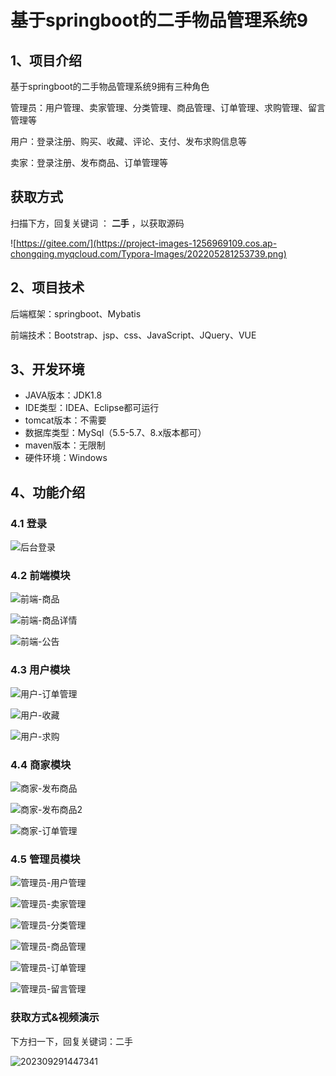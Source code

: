 # 基于springboot的二手物品管理系统9



## 1、项目介绍

基于springboot的二手物品管理系统9拥有三种角色

管理员：用户管理、卖家管理、分类管理、商品管理、订单管理、求购管理、留言管理等

用户：登录注册、购买、收藏、评论、支付、发布求购信息等

卖家：登录注册、发布商品、订单管理等
## 获取方式

扫描下方，回复关键词  ： **二手** ，以获取源码  

![https://gitee.com/](https://project-images-1256969109.cos.ap-chongqing.myqcloud.com/Typora-Images/202205281253739.png)

## 2、项目技术

后端框架：springboot、Mybatis

前端技术：Bootstrap、jsp、css、JavaScript、JQuery、VUE

## 3、开发环境

- JAVA版本：JDK1.8
- IDE类型：IDEA、Eclipse都可运行
- tomcat版本：不需要
- 数据库类型：MySql（5.5-5.7、8.x版本都可） 
- maven版本：无限制
- 硬件环境：Windows


## 4、功能介绍

### 4.1 登录

![后台登录](https://s2.loli.net/2023/10/09/rcdjxuFe24sZSml.jpg)

### 4.2 前端模块

![前端-商品](https://s2.loli.net/2023/10/09/QDVhGsjvEUb4Ai5.jpg)

![前端-商品详情](https://s2.loli.net/2023/10/09/wW6sX3hzuMaRVTy.jpg)

![前端-公告](https://s2.loli.net/2023/10/09/ZAgL7s5D1qlVQuy.jpg)

### 4.3 用户模块

![用户-订单管理](https://s2.loli.net/2023/10/09/HZnvGk4IBqVK1bU.jpg)

![用户-收藏](https://s2.loli.net/2023/10/09/PcqDo1JMGkI2teg.jpg)

![用户-求购](https://s2.loli.net/2023/10/09/o71k9CltPAEwbeQ.jpg)

### 4.4 商家模块

![商家-发布商品](https://s2.loli.net/2023/10/09/tTLpcn6Si2oxlq9.jpg)

![商家-发布商品2](https://s2.loli.net/2023/10/09/RaqYt3JhNH6n7bW.jpg)

![商家-订单管理](https://s2.loli.net/2023/10/09/vmOlWrVTB6eJuzt.jpg)

### 4.5 管理员模块 

![管理员-用户管理](https://s2.loli.net/2023/10/09/XPTDauy3Knk7OMo.jpg)

![管理员-卖家管理](https://s2.loli.net/2023/10/09/uAN52QgByjO8eLm.jpg)

![管理员-分类管理](https://s2.loli.net/2023/10/09/jBRszSGdlvfgiuV.jpg)

![管理员-商品管理](https://s2.loli.net/2023/10/09/rBHPoNJiFMhu4xZ.jpg)

![管理员-订单管理](https://s2.loli.net/2023/10/09/PQJrLyR1XHMlc4N.jpg)

![管理员-留言管理](https://s2.loli.net/2023/10/09/6pD79ckeHSVI8Uq.jpg)

### 获取方式&视频演示

下方扫一下，回复关键词：二手

![202309291447341](https://s2.loli.net/2023/10/06/lxLMirNn2tyaIob.png)





